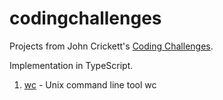 # codingchallenges

Projects from John Crickett's [Coding Challenges](https://codingchallenges.fyi/challenges/intro).

Implementation in TypeScript.

1. [wc](wc/) - Unix command line tool wc
